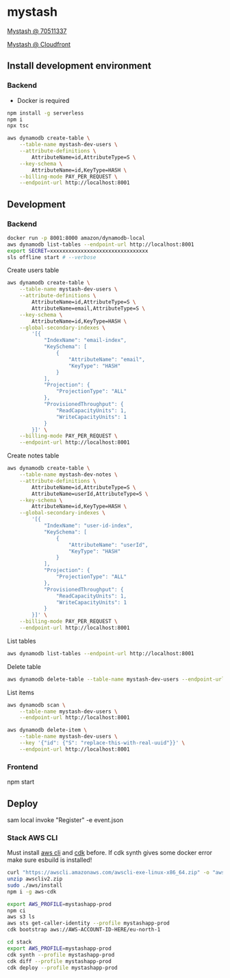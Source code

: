 mystash
============

[Mystash @ 70511337](https://mystash.70511337.xyz)

[Mystash @ Cloudfront](https://dn422ddfagn9t.cloudfront.net)



## Install development environment

### Backend
- Docker is required

```bash
npm install -g serverless
npm i
npx tsc
```

```bash
aws dynamodb create-table \
    --table-name mystash-dev-users \
    --attribute-definitions \
        AttributeName=id,AttributeType=S \
    --key-schema \
        AttributeName=id,KeyType=HASH \
    --billing-mode PAY_PER_REQUEST \
    --endpoint-url http://localhost:8001
```

## Development

### Backend

```bash
docker run -p 8001:8000 amazon/dynamodb-local
aws dynamodb list-tables --endpoint-url http://localhost:8001
export SECRET=xxxxxxxxxxxxxxxxxxxxxxxxxxxxxxxx
sls offline start # --verbose
```

Create users table
```bash
aws dynamodb create-table \
    --table-name mystash-dev-users \
    --attribute-definitions \
        AttributeName=id,AttributeType=S \
        AttributeName=email,AttributeType=S \
    --key-schema \
        AttributeName=id,KeyType=HASH \
    --global-secondary-indexes \
        '[{
            "IndexName": "email-index",
            "KeySchema": [
                {
                    "AttributeName": "email",
                    "KeyType": "HASH"
                }
            ],
            "Projection": {
                "ProjectionType": "ALL"
            },
            "ProvisionedThroughput": {
                "ReadCapacityUnits": 1,
                "WriteCapacityUnits": 1
            }
        }]' \
    --billing-mode PAY_PER_REQUEST \
    --endpoint-url http://localhost:8001
```

Create notes table
```bash
aws dynamodb create-table \
    --table-name mystash-dev-notes \
    --attribute-definitions \
        AttributeName=id,AttributeType=S \
        AttributeName=userId,AttributeType=S \
    --key-schema \
        AttributeName=id,KeyType=HASH \
    --global-secondary-indexes \
        '[{
            "IndexName": "user-id-index",
            "KeySchema": [
                {
                    "AttributeName": "userId",
                    "KeyType": "HASH"
                }
            ],
            "Projection": {
                "ProjectionType": "ALL"
            },
            "ProvisionedThroughput": {
                "ReadCapacityUnits": 1,
                "WriteCapacityUnits": 1
            }
        }]' \
    --billing-mode PAY_PER_REQUEST \
    --endpoint-url http://localhost:8001
```

List tables
```bash
aws dynamodb list-tables --endpoint-url http://localhost:8001
```

Delete table
```bash
aws dynamodb delete-table --table-name mystash-dev-users --endpoint-url http://localhost:8001
```

List items
```bash
aws dynamodb scan \
    --table-name mystash-dev-users \
    --endpoint-url http://localhost:8001
```

```bash
aws dynamodb delete-item \
    --table-name mystash-dev-users \
    --key '{"id": {"S": "replace-this-with-real-uuid"}}' \
    --endpoint-url http://localhost:8001
```

### Frontend

npm start

## Deploy

sam local invoke "Register" -e event.json

### Stack AWS CLI

Must install [aws cli](https://aws.amazon.com/cli/) and [cdk](https://github.com/aws/aws-cdk/tree/main) before. If cdk synth gives some docker error make sure esbuild is installed!

```bash
curl "https://awscli.amazonaws.com/awscli-exe-linux-x86_64.zip" -o "awscliv2.zip"
unzip awscliv2.zip
sudo ./aws/install
npm i -g aws-cdk
```

```bash
export AWS_PROFILE=mystashapp-prod
npm ci
aws s3 ls
aws sts get-caller-identity --profile mystashapp-prod
cdk bootstrap aws://AWS-ACCOUNT-ID-HERE/eu-north-1
```

```bash
cd stack
export AWS_PROFILE=mystashapp-prod
cdk synth --profile mystashapp-prod
cdk diff --profile mystashapp-prod
cdk deploy --profile mystashapp-prod
```
